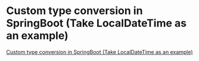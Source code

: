 # Custom type conversion in SpringBoot (Take LocalDateTime as an example)
[Custom type conversion in SpringBoot (Take LocalDateTime as an example)](https://aiwithcloud.com/2022/09/19/custom_type_conversion_in_springboot_take_localdatetime_as_an_example/)